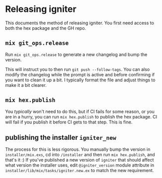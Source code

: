 # Releasing igniter

This documents the method of releasing igniter. You first need access to both the hex package
and the GH repo.

## `mix git_ops.release`

Run `mix git_ops.release` to generate a new changelog and bump the version.

This will instruct you to then run `git push --follow-tags`. You can also
modify the changelog while the prompt is active and before confirming if
you want to clean it up a bit. I typically format the file and adjust things
to make it a bit clearer.

## `mix hex.publish`

You *typically* won't need to do this, but if CI fails for some reason, or you are in a hurry,
you can run `mix hex.publish` to publish the hex package. CI will fail if you publish it
before CI gets to that step. This is fine.

## publishing the installer `igniter_new`

The process for this is less rigorous. You manually bump the version in `installer/mix.exs`,
cd into `/installer` and then run `mix hex.publish`, and that's it :)
If you've published a new version of `igniter` that should affect what version the
installer uses, edit `@igniter_version` module attribute in `installer/lib/mix/tasks/igniter.new.ex`
to match the new requirement.
